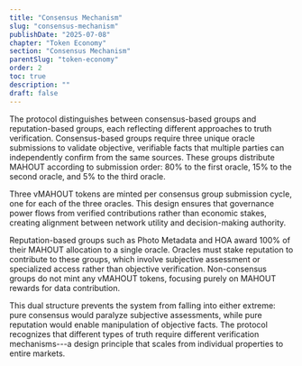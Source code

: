 ```yaml
---
title: "Consensus Mechanism"
slug: "consensus-mechanism"
publishDate: "2025-07-08"
chapter: "Token Economy"
section: "Consensus Mechanism"
parentSlug: "token-economy"
order: 2
toc: true
description: ""
draft: false
---
```


The protocol distinguishes between consensus-based groups and reputation-based groups, each reflecting different approaches to truth verification. Consensus-based groups require three unique oracle submissions to validate objective, verifiable facts that multiple parties can independently confirm from the same sources. These groups distribute MAHOUT according to submission order: 80% to the first oracle, 15% to the second oracle, and 5% to the third oracle.

Three vMAHOUT tokens are minted per consensus group submission cycle, one for each of the three oracles. This design ensures that governance power flows from verified contributions rather than economic stakes, creating alignment between network utility and decision-making authority.

Reputation-based groups such as Photo Metadata and HOA award 100% of their MAHOUT allocation to a single oracle. Oracles must stake reputation to contribute to these groups, which involve subjective assessment or specialized access rather than objective verification. Non-consensus groups do not mint any vMAHOUT tokens, focusing purely on MAHOUT rewards for data contribution.

This dual structure prevents the system from falling into either extreme: pure consensus would paralyze subjective assessments, while pure reputation would enable manipulation of objective facts. The protocol recognizes that different types of truth require different verification mechanisms---a design principle that scales from individual properties to entire markets.
